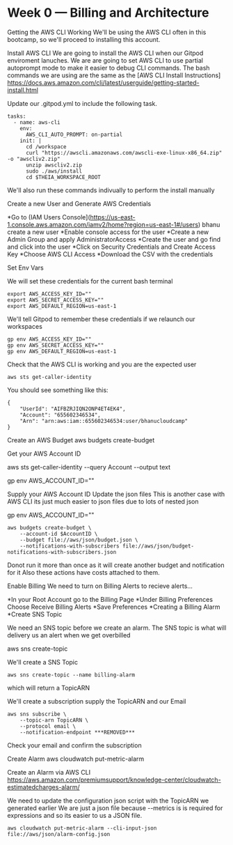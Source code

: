 # Week 0 — Billing and Architecture


Getting the AWS CLI Working
We'll be using the AWS CLI often in this bootcamp, so we'll proceed to installing this account.

Install AWS CLI
We are going to install the AWS CLI when our Gitpod enviroment lanuches.
We are are going to set AWS CLI to use partial autoprompt mode to make it easier to debug CLI commands.
The bash commands we are using are the same as the [AWS CLI Install Instructions]
https://docs.aws.amazon.com/cli/latest/userguide/getting-started-install.html

Update our .gitpod.yml to include the following task.
```
tasks:
  - name: aws-cli
    env:
      AWS_CLI_AUTO_PROMPT: on-partial
    init: |
      cd /workspace
      curl "https://awscli.amazonaws.com/awscli-exe-linux-x86_64.zip" -o "awscliv2.zip"
      unzip awscliv2.zip
      sudo ./aws/install
      cd $THEIA_WORKSPACE_ROOT
```

We'll also run these commands indivually to perform the install manually
  
  
  
  
Create a new User and Generate AWS Credentials

*Go to (IAM Users Console](https://us-east-1.console.aws.amazon.com/iamv2/home?region=us-east-1#/users) bhanu create a new user
*Enable console access for the user
*Create a new Admin Group and apply AdministratorAccess
*Create the user and go find and click into the user
*Click on Security Credentials and Create Access Key
*Choose AWS CLI Access
*Download the CSV with the credentials

Set Env Vars

We will set these credentials for the current bash terminal
```
export AWS_ACCESS_KEY_ID=""
export AWS_SECRET_ACCESS_KEY=""
export AWS_DEFAULT_REGION=us-east-1
```

We'll tell Gitpod to remember these credentials if we relaunch our workspaces
```
gp env AWS_ACCESS_KEY_ID=""
gp env AWS_SECRET_ACCESS_KEY=""
gp env AWS_DEFAULT_REGION=us-east-1
```
Check that the AWS CLI is working and you are the expected user

```
aws sts get-caller-identity
```

You should see something like this:

```
{
    "UserId": "AIFBZRJIQN2ONP4ET4EK4",
    "Account": "655602346534",
    "Arn": "arn:aws:iam::655602346534:user/bhanucloudcamp"
}
```
    
      

  



Create an AWS Budget
aws budgets create-budget

Get your AWS Account ID

aws sts get-caller-identity --query Account --output text

gp env AWS_ACCOUNT_ID=""

Supply your AWS Account ID
Update the json files
This is another case with AWS CLI its just much easier to json files due to lots of nested json

gp env AWS_ACCOUNT_ID=""
```
aws budgets create-budget \
    --account-id $AccountID \
    --budget file://aws/json/budget.json \
    --notifications-with-subscribers file://aws/json/budget-notifications-with-subscribers.json
```

Donot run it more than once as it will create another budget and notification for it
Also these actions have costs attached to them.
  

  
Enable Billing
We need to turn on Billing Alerts to recieve alerts...
  
*In your Root Account go to the Billing Page
*Under Billing Preferences Choose Receive Billing Alerts
*Save Preferences
*Creating a Billing Alarm
*Create SNS Topic




We need an SNS topic before we create an alarm.
The SNS topic is what will delivery us an alert when we get overbilled

aws sns create-topic


We'll create a SNS Topic
```
aws sns create-topic --name billing-alarm
```
which will return a TopicARN

We'll create a subscription supply the TopicARN and our Email
```
aws sns subscribe \
    --topic-arn TopicARN \
    --protocol email \
    --notification-endpoint ***REMOVED***
```
Check your email and confirm the subscription

Create Alarm
aws cloudwatch put-metric-alarm


Create an Alarm via AWS CLI
https://aws.amazon.com/premiumsupport/knowledge-center/cloudwatch-estimatedcharges-alarm/

We need to update the configuration json script with the TopicARN we generated earlier
We are just a json file because --metrics is is required for expressions and so its easier to us a JSON file.
```
aws cloudwatch put-metric-alarm --cli-input-json file://aws/json/alarm-config.json
```



